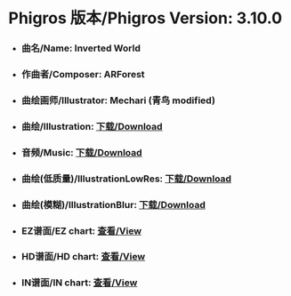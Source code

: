 
# Phigros 版本/Phigros Version:  3.10.0

- ### __曲名/Name:  Inverted World__

- ### __作曲者/Composer:  ARForest__

- ### __曲绘画师/Illustrator:  Mechari (青鸟 modified)__

- ### __曲绘/Illustration:  [下载/Download](https://github.com/Po6647A/WebAssests/releases/download/3.10.0/987.png)__

- ### __音频/Music:  [下载/Download](https://github.com/Po6647A/WebAssests/releases/download/3.10.0/1750.ogg)__

- ### __曲绘(低质量)/IllustrationLowRes:  [下载/Download](https://github.com/Po6647A/WebAssests/releases/download/3.10.0/1479.png)__

- ### __曲绘(模糊)/IllustrationBlur:  [下载/Download](https://github.com/Po6647A/WebAssests/releases/download/3.10.0/0)__


- ### __EZ谱面/EZ chart:  [查看/View](./EZ.json/index.html)__

- ### __HD谱面/HD chart:  [查看/View](./HD.json/index.html)__

- ### __IN谱面/IN chart:  [查看/View](./IN.json/index.html)__
